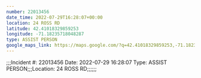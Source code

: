 ```yaml
---
number: 22013456
date_time: 2022-07-29T16:28:07+00:00
location: 24 ROSS RD
latitude: 42.41018329859253
longitude: -71.18235718048287
type: ASSIST PERSON
google_maps_link: https://maps.google.com/?q=42.41018329859253,-71.18235718048287
---
```


;;;Incident #: 22013456   Date: 2022-07-29 16:28:07   Type: ASSIST PERSON;;;Location: 24 ROSS RD;;;;;;
